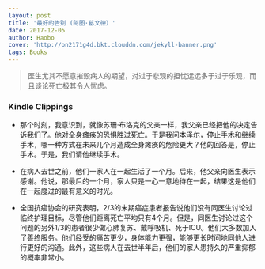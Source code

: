 ```yaml
---
layout: post
title: '最好的告别 (阿图·葛文德）'
date: 2017-12-05
author: Haobo
cover: 'http://on2171g4d.bkt.clouddn.com/jekyll-banner.png'
tags: Books
---
```


> 医生尤其不愿意摧毁病人的期望，对过于悲观的担忧远远多于过于乐观，而且谈论死亡极其令人忧虑。

### Kindle Clippings

* 那个时刻，我意识到，就像苏珊·布洛克的父亲一样，我父亲已经把他的决定告诉我们了。他对全身瘫痪的恐惧胜过死亡。于是我问本泽尔，停止手术和继续手术，哪一种方式在未来几个月造成全身瘫痪的危险更大？他的回答是，停止手术。于是，我们请他继续手术。

* 在病人去世之前，他们一家人在一起生活了一个月。后来，他父亲向医生表示感谢。他说，那最后的一个月，家人只是一心一意地待在一起，结果这是他们在一起度过的最有意义的时光。

* 全国抗癌协会的研究表明，2/3的末期癌症患者报告说他们没有同医生讨论过临终护理目标，尽管他们距离死亡平均只有4个月。但是，同医生讨论过这个问题的另外1/3的患者很少做心肺复苏、戴呼吸机、死于ICU。他们大多数加入了善终服务。他们经受的痛苦更少，身体能力更强，能够更长时间地同他人进行更好的沟通。此外，这些病人在去世半年后，他们的家人患持久的严重抑郁的概率非常小。

